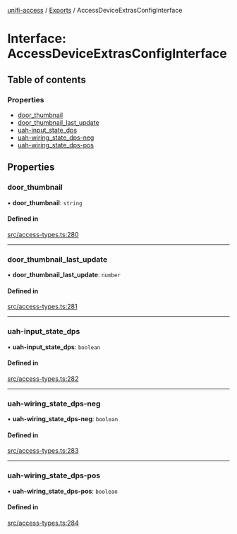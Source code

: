 [unifi-access](../README.md) / [Exports](../modules.md) / AccessDeviceExtrasConfigInterface

# Interface: AccessDeviceExtrasConfigInterface

## Table of contents

### Properties

- [door\_thumbnail](AccessDeviceExtrasConfigInterface.md#door_thumbnail)
- [door\_thumbnail\_last\_update](AccessDeviceExtrasConfigInterface.md#door_thumbnail_last_update)
- [uah-input\_state\_dps](AccessDeviceExtrasConfigInterface.md#uah-input_state_dps)
- [uah-wiring\_state\_dps-neg](AccessDeviceExtrasConfigInterface.md#uah-wiring_state_dps-neg)
- [uah-wiring\_state\_dps-pos](AccessDeviceExtrasConfigInterface.md#uah-wiring_state_dps-pos)

## Properties

### door\_thumbnail

• **door\_thumbnail**: `string`

#### Defined in

[src/access-types.ts:280](https://github.com/hjdhjd/unifi-access/blob/ea613dd/src/access-types.ts#L280)

___

### door\_thumbnail\_last\_update

• **door\_thumbnail\_last\_update**: `number`

#### Defined in

[src/access-types.ts:281](https://github.com/hjdhjd/unifi-access/blob/ea613dd/src/access-types.ts#L281)

___

### uah-input\_state\_dps

• **uah-input\_state\_dps**: `boolean`

#### Defined in

[src/access-types.ts:282](https://github.com/hjdhjd/unifi-access/blob/ea613dd/src/access-types.ts#L282)

___

### uah-wiring\_state\_dps-neg

• **uah-wiring\_state\_dps-neg**: `boolean`

#### Defined in

[src/access-types.ts:283](https://github.com/hjdhjd/unifi-access/blob/ea613dd/src/access-types.ts#L283)

___

### uah-wiring\_state\_dps-pos

• **uah-wiring\_state\_dps-pos**: `boolean`

#### Defined in

[src/access-types.ts:284](https://github.com/hjdhjd/unifi-access/blob/ea613dd/src/access-types.ts#L284)
